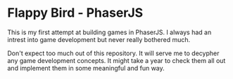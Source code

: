 # Flappy Bird - PhaserJS

This is my first attempt at building games in PhaserJS. I always had an intrest into game development but never really bothered much.

Don't expect too much out of this repository. It will serve me to decypher any game development concepts. It might take a year to check them all out and implement them in some meaningful and fun way.
